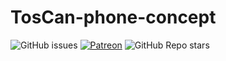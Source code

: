 # TosCan-phone-concept
![GitHub issues](https://img.shields.io/github/issues/TahjaeDevX/TosCan-phone-concept?logo=Github)
[![Patreon](https://img.shields.io/badge/Patreon-Plans_Comming_soon-orange.svg)](https://patreon.com/M_TosX)
![GitHub Repo stars](https://img.shields.io/github/stars/TahjaeDevX/TosCan-Phone-concept)


